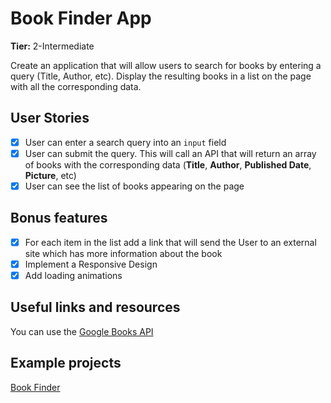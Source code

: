 # Book Finder App

**Tier:** 2-Intermediate

Create an application that will allow users to search for books by entering a query (Title, Author, etc). Display the resulting books in a list on the page with all the corresponding data.

## User Stories

-   [x] User can enter a search query into an `input` field
-   [x] User can submit the query. This will call an API that will return an array of books with the corresponding data (**Title**, **Author**, **Published Date**, **Picture**, etc)
-   [x] User can see the list of books appearing on the page

## Bonus features

-   [x] For each item in the list add a link that will send the User to an external site which has more information about the book
-   [x] Implement a Responsive Design
-   [x] Add loading animations

## Useful links and resources

You can use the [Google Books API](https://developers.google.com/books/docs/overview)

## Example projects

[Book Finder](https://book-finder-by-deyl.netlify.com/)